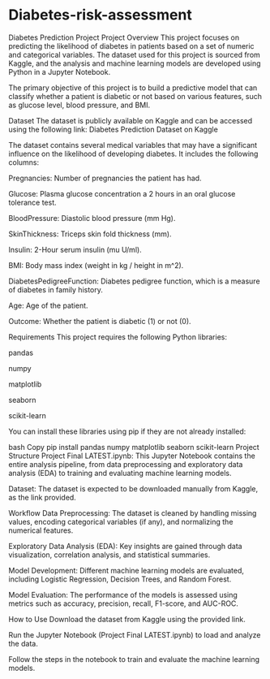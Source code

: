 # Diabetes-risk-assessment
Diabetes Prediction Project
Project Overview
This project focuses on predicting the likelihood of diabetes in patients based on a set of numeric and categorical variables. The dataset used for this project is sourced from Kaggle, and the analysis and machine learning models are developed using Python in a Jupyter Notebook.

The primary objective of this project is to build a predictive model that can classify whether a patient is diabetic or not based on various features, such as glucose level, blood pressure, and BMI.

Dataset
The dataset is publicly available on Kaggle and can be accessed using the following link:
Diabetes Prediction Dataset on Kaggle

The dataset contains several medical variables that may have a significant influence on the likelihood of developing diabetes. It includes the following columns:

Pregnancies: Number of pregnancies the patient has had.

Glucose: Plasma glucose concentration a 2 hours in an oral glucose tolerance test.

BloodPressure: Diastolic blood pressure (mm Hg).

SkinThickness: Triceps skin fold thickness (mm).

Insulin: 2-Hour serum insulin (mu U/ml).

BMI: Body mass index (weight in kg / height in m^2).

DiabetesPedigreeFunction: Diabetes pedigree function, which is a measure of diabetes in family history.

Age: Age of the patient.

Outcome: Whether the patient is diabetic (1) or not (0).

Requirements
This project requires the following Python libraries:

pandas

numpy

matplotlib

seaborn

scikit-learn

You can install these libraries using pip if they are not already installed:

bash
Copy
pip install pandas numpy matplotlib seaborn scikit-learn
Project Structure
Project Final LATEST.ipynb: This Jupyter Notebook contains the entire analysis pipeline, from data preprocessing and exploratory data analysis (EDA) to training and evaluating machine learning models.

Dataset: The dataset is expected to be downloaded manually from Kaggle, as the link provided.

Workflow
Data Preprocessing: The dataset is cleaned by handling missing values, encoding categorical variables (if any), and normalizing the numerical features.

Exploratory Data Analysis (EDA): Key insights are gained through data visualization, correlation analysis, and statistical summaries.

Model Development: Different machine learning models are evaluated, including Logistic Regression, Decision Trees, and Random Forest.

Model Evaluation: The performance of the models is assessed using metrics such as accuracy, precision, recall, F1-score, and AUC-ROC.

How to Use
Download the dataset from Kaggle using the provided link.

Run the Jupyter Notebook (Project Final LATEST.ipynb) to load and analyze the data.

Follow the steps in the notebook to train and evaluate the machine learning models.

